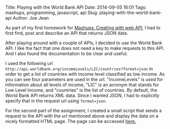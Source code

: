 Title: Playing with the World Bank API
Date: 2014-09-05 16:01
Tags: mashups, programming, javascript, api
Slug: playing-with-the-world-bank-api
Author: Joe Jean

As part of my first homework for <a href="https://github.com/craigprotzel/Mashups" target="_blank">Mashups: Creating with web API</a>, I had to first find, post and describe an API that returns JSON data. <!-- PELICAN_END_SUMMARY -->

After playing around with a couple of APIs, I decided to use the World Bank API. I like the fact that
one does not need a key to make requests to this API. And I also found the documentation
to be clear and useful.

I used the following url ```http://api.worldbank.org/incomeLevels/LIC/countries?format=json```
in order to get a list of countries with income level classified as low income. As you can see four parameters are used
in the url. "incomeLevels" is used for information about all levels of income, "LIC" is an acronym that stands for
Low Level Income, and "countries" is the list of countries. By default, the World Bank API returns XML data. Since I wanted JSON, I had to explicitly specify that in the request url using ```format=json```.

For the second part of the assignment, I created a small script that sends a request to the API with the url mentioned above
and display the data on a nicely formatted HTML page. The page can be accessed <a href="" target="_blank"> here. </a>

